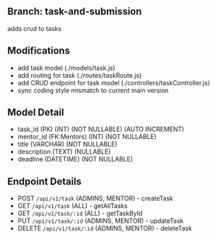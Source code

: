 ## Branch: task-and-submission
adds crud to tasks

## Modifications
- add task model (./models/task.js)
- add routing for task (./routes/taskRoute.js)
- add CRUD endpoint for task model (./controllers/taskController.js)
- sync coding style mismatch to current main version

## Model Detail
- task_id (PK) (INT) (NOT NULLABLE) (AUTO INCREMENT)
- mentor_id (FK:Mentors) (INT) (NOT NULLABLE)
- title (VARCHAR) (NOT NULLABLE)
- description (TEXT) (NULLABLE)
- deadline (DATETIME) (NOT NULLABLE)

## Endpoint Details
- POST `/api/v1/task` (ADMINS, MENTOR) - createTask
- GET `/api/v1/task` (ALL) - getAllTasks
- GET `/api/v1/task/:id` (ALL) - getTaskById
- PUT `/api/v1/task/:id` (ADMINS, MENTOR) - updateTask
- DELETE `/api/v1/task/:id` (ADMINS, MENTOR) - deleteTask
